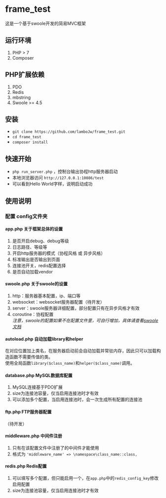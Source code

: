 # frame_test
这是一个基于swoole开发的简易MVC框架  
## 运行环境
1. PHP > 7
2. Composer
## PHP扩展依赖
1. PDO
2. Redis
3. mbstring
4. Swoole >= 4.5
## 安装
+ `git clone https://github.com/lamboJw/frame_test.git`
+ `cd frame_test`
+ `composer install`
## 快速开始
+ `php run_server.php` ，控制台输出协程http服务器启动
+ 本地浏览器访问 `http://127.0.0.1:10086/test` 
+ 可以看到Hello World字样，说明启动成功
## 使用说明
### 配置 config文件夹
#### app.php 关于框架总体的设置
1. 是否开启debug、debug等级
2. 日志路径、等级等
3. 开启http服务器的模式（协程风格 或 异步风格）
4. 标准输出是否输出到页面
5. 连接池开关，redis配置选择
6. 是否自动加载vendor  

#### swoole.php 关于swoole的设置
1. http：服务器基本配置，ip、端口等
2. websocket：websocket服务器配置（待开发）
3. server：swoole服务器详细配置，部分配置只有在异步风格才有效
4. coroutine：协程配置  
_注意，swoole的配置如果不在配置文件里，可自行增加，具体请查看[swoole文档](https://wiki.swoole.com/#/server/setting)_

#### autoload.php 自动加载library和helper
在对应位置加上类名，在服务器启动前会自动加载并常驻内存，因此只可以加载构造函数不需要传值的类。  
使用全局函数`library($class_name)`和`helper($class_name)`调用。

#### database.php MySQL数据库配置
1. MySQL连接基于PDO扩展
2. size为连接池容量，仅当启用连接池时才有效
3. 可以添加多个配置，当启用连接池时，会一次生成所有配置的连接池

#### ftp.php FTP服务器配置
（待开发）

#### middleware.php 中间件注册
1. 只有在该配置文件中注册了的中间件才能使用
2. 格式为 `'middleware_name' => \namespace\class_name::class,`

#### redis.php Redis配置
1. 可以填写多个配置，但只能启用一个，在`app.php`中的`redis_config_key`修改启用配置
2. size为连接池容量，仅当启用连接池时才有效